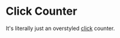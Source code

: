 # Click Counter
It's literally just an overstyled [click](https://overengineeredclickcounter.vercel.app) counter.


